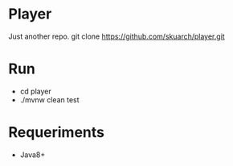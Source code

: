 # Player

Just another repo. git clone https://github.com/skuarch/player.git

# Run
  - cd player
  - ./mvnw clean test

# Requeriments
  - Java8+